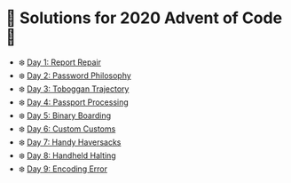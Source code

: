 # 🎅 Solutions for 2020 Advent of Code 🎅

* ❄️ [Day 1: Report Repair](day-01-report-repair/main.go)
* ❄️ [Day 2: Password Philosophy](day-02-password-philosophy/main.go)
* ❄️ [Day 3: Toboggan Trajectory](day-03-toboggan-trajectory/main.go)
* ❄️ [Day 4: Passport Processing](day-04-passport-processing/main.go)
* ❄️ [Day 5: Binary Boarding](day-05-binary-boarding/main.go)
* ❄️ [Day 6: Custom Customs](day-06-custom-customs/main.go)
* ❄️ [Day 7: Handy Haversacks](day-07-handy-haversacks/main.go)
* ❄️ [Day 8: Handheld Halting](day-08-handheld-halting/main.go)
* ❄️ [Day 9: Encoding Error](day-09-encoding-error/main.go)
